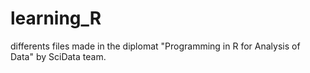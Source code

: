 # learning_R
differents files made in the diplomat "Programming in R for Analysis of Data" by SciData team.
